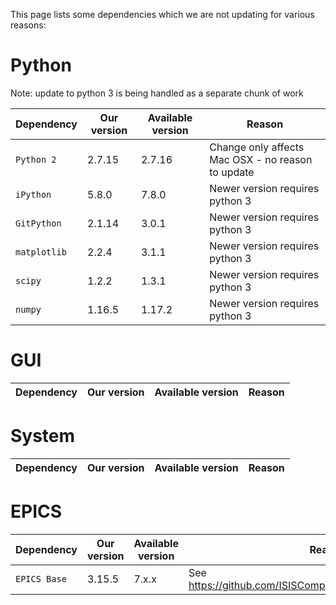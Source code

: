 This page lists some dependencies which we are not updating for various reasons:

# Python

Note: update to python 3 is being handled as a separate chunk of work

| Dependency | Our version | Available version | Reason |
| --- | --- | --- | --- |
| `Python 2` | 2.7.15 | 2.7.16 | Change only affects Mac OSX - no reason to update |
| `iPython` | 5.8.0 | 7.8.0 | Newer version requires python 3 |
| `GitPython` | 2.1.14 | 3.0.1 | Newer version requires python 3 |
| `matplotlib` | 2.2.4 | 3.1.1 | Newer version requires python 3 |
| `scipy` | 1.2.2 | 1.3.1 | Newer version requires python 3 |
| `numpy` | 1.16.5 | 1.17.2 | Newer version requires python 3 |

# GUI

| Dependency | Our version | Available version | Reason |
| --- | --- | --- | --- |

# System

| Dependency | Our version | Available version | Reason |
| --- | --- | --- | --- |

# EPICS

| Dependency | Our version | Available version | Reason |
| --- | --- | --- | --- |
| `EPICS Base` | 3.15.5 | 7.x.x | See https://github.com/ISISComputingGroup/IBEX/issues/4416 |
